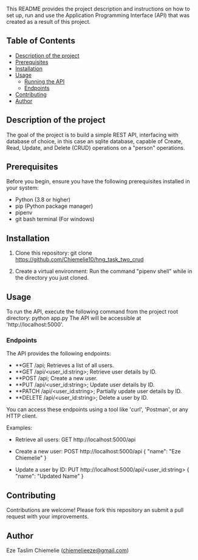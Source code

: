 This README provides the project description and instructions on how to set up, run and use the Application Programming Interface (API) that was created as a result of this project.

## Table of Contents
- [Description of the project](#description-of-the-project)
- [Prerequisites](#prerequisites)
- [Installation](#installation)
- [Usage](#usage)
    - [Running the API](#running-the-api)
    - [Endpoints](#endpoints)
- [Contributing](#contributing)
- [Author](#author)

## Description of the project
The goal of the project is to build a simple REST API, interfacing with database of choice, in this case an sqlite database, capable of Create, Read, Update, and Delete (CRUD) operations on a "person" operations.

## Prerequisites
Before you begin, ensure you have the following prerequisites installed in your system:
- Python (3.8 or higher)
- pip (Python package manager)
- pipenv
- git bash terminal (For windows)

## Installation
1. Clone this repository:
git clone
https://github.com/Chiemelie10/hng_task_two_crud

2. Create a virtual environment:
Run the command "pipenv shell" while in the directory you just cloned.

## Usage
To run the API, execute the following command from the project root directory:
python app.py
The API will be accessible at 'http://localhost:5000'.

### Endpoints
The API provides the following endpoints:
- **GET /api; Retrieves a list of all users.
- **GET /api/<user_id:string>; Retrieve user details by ID.
- **POST /api; Create a new user.
- **PUT /api/<user_id:string>; Update user details by ID.
- **PATCH /api/<user_id:string>; Partially update user details by ID.
- **DELETE /api/<user_id:string>; Delete a user by ID.

You can access these endpoints using a tool like 'curl', 'Postman', or any HTTP client.

Examples:

- Retrieve all users:
GET http://localhost:5000/api

- Create a new user:
POST http://localhost:5000/api
{
    "name": "Eze Chiemelie"
}

- Update a user by ID:
PUT http://localhost:5000/api/<user_id:string>
{
    "name": "Updated Name"
}

## Contributing
Contributions are welcome! Please fork this repository an submit a pull request with your improvements.

## Author
Eze Taslim Chiemelie (chiemelieeze@gmail.com)